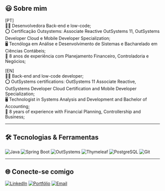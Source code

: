 ## 😃 Sobre mim
[PT]<br>
  👩‍💻 Desenvolvedora Back-end e low-code;<br>
  ⭕ Certificação Outsystems: Associate Reactive OutSystems 11, OutSystems Developer Cloud e Mobile Developer Specialization;<br>
  🖥️ Tecnóloga em Análise e Desenvolvimento de Sistemas e Bacharelado em Ciências Contábeis;<br>
  💼 8 anos de experiência com Planejamento Financeiro, Controladoria e Negócios;<br>

[EN]<br>
  👩‍💻 Back-end and low-code developer;<br>
  ⭕ OutSystems certifications: OutSystems 11 Associate Reactive, OutSystems Developer Cloud Certification and Mobile Developer Specialization;<br>
  🖥️ Technologist in Systems Analysis and Development and Bachelor of Accounting;<br>
  💼 8 years of experience with Financial Planning, Controllership and Business;<br>
 
---

  ## 🛠️ Tecnologias & Ferramentas

![Java](https://img.shields.io/badge/Java-ED8B00?style=flat&logo=openjdk&logoColor=white)
![Spring Boot](https://img.shields.io/badge/Spring_Boot-6DB33F?style=flat&logo=spring-boot&logoColor=white)
![OutSystems](https://img.shields.io/badge/OutSystems-E2231A?style=flat&logo=outsystems&logoColor=white)
![Thymeleaf](https://img.shields.io/badge/Thymeleaf-005F0F?style=flat&logo=thymeleaf&logoColor=white)
![PostgreSQL](https://img.shields.io/badge/PostgreSQL-316192?style=flat&logo=postgresql&logoColor=white)
![Git](https://img.shields.io/badge/Git-F05032?style=flat&logo=git&logoColor=white)

---

## 🌐 Conecte-se comigo

[![LinkedIn](https://img.shields.io/badge/-LinkedIn-0A66C2?style=flat&logo=linkedin&logoColor=white)](https://www.linkedin.com/in/kayladeodato/)
[![Portfólio](https://img.shields.io/badge/-Portfólio-000?style=flat&logo=githubpages&logoColor=white)](https://kayladeodato.github.io/site-portfolio/)
[![Email](https://img.shields.io/badge/-Email-D14836?style=flat&logo=gmail&logoColor=white)](mailto:kayladeodato@gmail.com)

